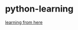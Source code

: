 # python-learning

<a href="https://www.youtube.com/watch?v=yVl_G-F7m8c&ab_channel=ProgrammingwithMosh">learning from here</a>
